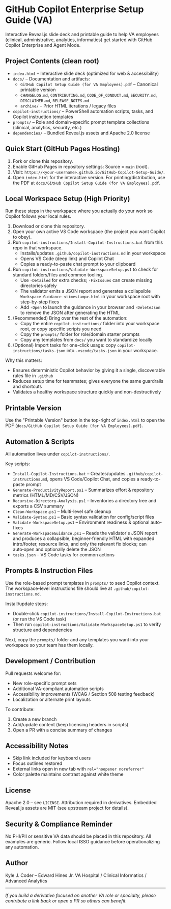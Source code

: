 <!--
Copyright 2025 Kyle J. Coder

Licensed under the Apache License, Version 2.0 (the "License");
you may not use this file except in compliance with the License.
You may obtain a copy of the License at

	http://www.apache.org/licenses/LICENSE-2.0

Unless required by applicable law or agreed to in writing, software
distributed under the License is distributed on an "AS IS" BASIS,
WITHOUT WARRANTIES OR CONDITIONS OF ANY KIND, either express or implied.
See the License for the specific language governing permissions and
limitations under the License.
-->

# GitHub Copilot Enterprise Setup Guide (VA)

Interactive Reveal.js slide deck and printable guide to help VA employees (clinical, administrative, analytics, informatics) get started with GitHub Copilot Enterprise and Agent Mode.

## Project Contents (clean root)

- `index.html` – Interactive slide deck (optimized for web & accessibility)
- `docs/` – Documentation and artifacts:
	- `GitHub Copilot Setup Guide (for VA Employees).pdf` – Canonical printable version
	- `CHANGELOG.md`, `CONTRIBUTING.md`, `CODE_OF_CONDUCT.md`, `SECURITY.md`, `DISCLAIMER.md`, `RELEASE_NOTES.md`
	- `archive/` – Prior HTML iterations / legacy files
- `copilot-instructions/` – PowerShell automation scripts, tasks, and Copilot instruction templates
- `prompts/` – Role and domain-specific prompt template collections (clinical, analytics, security, etc.)
- `dependencies/` – Bundled Reveal.js assets and Apache 2.0 license

## Quick Start (GitHub Pages Hosting)

1. Fork or clone this repository.
2. Enable GitHub Pages in repository settings: Source = `main` (root).
3. Visit: `https://<your-username>.github.io/GitHub-Copilot-Setup-Guide/`.
4. Open `index.html` for the interactive version. For printing/distribution, use the PDF at `docs/GitHub Copilot Setup Guide (for VA Employees).pdf`.

## Local Workspace Setup (High Priority)

Run these steps in the workspace where you actually do your work so Copilot follows your local rules.

1) Download or clone this repository.
2) Open your own active VS Code workspace (the project you want Copilot to obey).
3) Run `copilot-instructions/Install-Copilot-Instructions.bat` from this repo in that workspace.
	- Installs/updates `.github/copilot-instructions.md` in your workspace
	- Opens VS Code (deep link) and Copilot Chat
	- Copies a ready-to-paste chat prompt to your clipboard
4) Run `copilot-instructions/Validate-WorkspaceSetup.ps1` to check for standard folders/files and common tooling.
	- Use `-Detailed` for extra checks; `-FixIssues` can create missing directories safely
	- The validator emits a JSON report and generates a collapsible `Workspace-Guidance-<timestamp>.html` in your workspace root with step-by-step fixes
	- Add `-Open` to launch the guidance in your browser and `-DeleteJson` to remove the JSON after generating the HTML
5) (Recommended) Bring over the rest of the automation:
	- Copy the entire `copilot-instructions/` folder into your workspace root, or copy specific scripts you need
	- Copy the `prompts/` folder for role/domain starter prompts
	- Copy any templates from `docs/` you want to standardize locally
6) (Optional) Import tasks for one-click usage: copy `copilot-instructions/tasks.json` into `.vscode/tasks.json` in your workspace.

Why this matters:
- Ensures deterministic Copilot behavior by giving it a single, discoverable rules file in `.github`
- Reduces setup time for teammates; gives everyone the same guardrails and shortcuts
- Validates a healthy workspace structure quickly and non-destructively

## Printable Version

Use the "Printable Version" button in the top-right of `index.html` to open the PDF (`docs/GitHub Copilot Setup Guide (for VA Employees).pdf`).

## Automation & Scripts
All automation lives under `copilot-instructions/`.

Key scripts:
- `Install-Copilot-Instructions.bat` – Creates/updates `.github/copilot-instructions.md`, opens VS Code/Copilot Chat, and copies a ready-to-paste prompt
- `Generate-ProductivityReport.ps1` – Summarizes effort & repository metrics (HTML/MD/CSV/JSON)
- `Recursive-Directory-Analysis.ps1` – Inventories a directory tree and exports a CSV summary
- `Clean-Workspace.ps1` – Multi-level safe cleanup
- `Validate-Syntax.ps1` – Basic syntax validation for config/script files
- `Validate-WorkspaceSetup.ps1` – Environment readiness & optional auto-fixes
- `Generate-WorkspaceGuidance.ps1` – Reads the validator's JSON report and produces a collapsible, beginner‑friendly HTML with expanded intro/footer, resource links, and only the relevant fix blocks; can auto‑open and optionally delete the JSON
- `tasks.json` – VS Code tasks for common actions

## Prompts & Instruction Files
Use the role-based prompt templates in `prompts/` to seed Copilot context. The workspace-level instructions file should live at `.github/copilot-instructions.md`.

Install/update steps:
- Double‑click `copilot-instructions/Install-Copilot-Instructions.bat` (or run the VS Code task)
- Then run `copilot-instructions/Validate-WorkspaceSetup.ps1` to verify structure and dependencies

Next, copy the `prompts/` folder and any templates you want into your workspace so your team has them locally.

## Development / Contribution
Pull requests welcome for:
- New role-specific prompt sets
- Additional VA-compliant automation scripts
- Accessibility improvements (WCAG / Section 508 testing feedback)
- Localization or alternate print layouts

To contribute:
1. Create a new branch
2. Add/update content (keep licensing headers in scripts)
3. Open a PR with a concise summary of changes

## Accessibility Notes
- Skip link included for keyboard users
- Focus outlines restored
- External links open in new tab with `rel="noopener noreferrer"`
- Color palette maintains contrast against white theme

## License
Apache 2.0 – see `LICENSE`. Attribution required in derivatives. Embedded Reveal.js assets are MIT (see upstream project for details).

## Security & Compliance Reminder
No PHI/PII or sensitive VA data should be placed in this repository. All examples are generic. Follow local ISSO guidance before operationalizing any automation.

## Author
Kyle J. Coder – Edward Hines Jr. VA Hospital / Clinical Informatics / Advanced Analytics

---
*If you build a derivative focused on another VA role or specialty, please contribute a link back or open a PR so others can benefit.*
